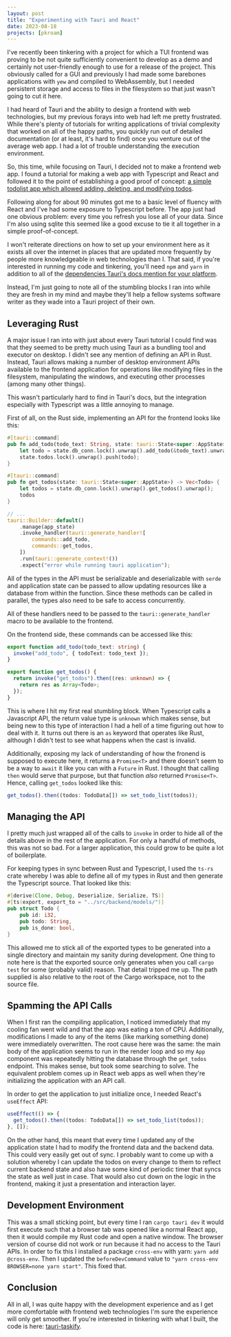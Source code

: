 ```yaml
---
layout: post
title: "Experimenting with Tauri and React"
date: 2023-08-18
projects: [pkroam]
---
```


I've recently been tinkering with a project for which a TUI frontend was proving
to be not quite sufficiently convenient to develop as a demo and certainly not
user-friendly enough to use for a release of the project. This obviously called
for a GUI and previously I had made some barebones applications with `yew` and
compiled to WebAssembly, but I needed persistent storage and access to files in
the filesystem so that just wasn't going to cut it here.

I had heard of Tauri and the ability to design a frontend with web technologies,
but my previous forays into web had left me pretty frustrated. While there's
plenty of tutorials for writing applications of trivial complexity that worked
on all of the happy paths, you quickly run out of detailed documentation (or
at least, it's hard to find) once you venture out of the average web app. I had
a lot of trouble understanding the execution environment.

So, this time, while focusing on Tauri, I decided not to make a frontend web app.
I found a tutorial for making a web app with Typescript and React and followed it
to the point of establishing a good proof of concept: 
[a simple todolist app which allowed adding, deleting, and modifying todos](https://www.youtube.com/watch?v=knqz3_rPcKk).

Following along for about 90 minutes got me to a basic level of fluency with React
and I've had some exposure to Typescript before. The app just had one obvious 
problem: every time you refresh you lose all of your data. Since I'm also using
sqlite this seemed like a good excuse to tie it all together in a simple 
proof-of-concept.

I won't reiterate directions on how to set up your environment here as it exists
all over the internet in places that are updated more frequently by people more
knowledgeable in web technologies than I. That said, if you're interested in
running my code and tinkering, you'll need `npm` and `yarn` in addition to
all of the [dependencies Tauri's docs mention for your platform](https://tauri.app/v1/guides/getting-started/prerequisites/).

Instead, I'm just going to note all of the stumbling blocks I ran into while
they are fresh in my mind and maybe they'll help a fellow systems software
writer as they wade into a Tauri project of their own.

## Leveraging Rust
A major issue I ran into with just about every Tauri tutorial I could find was
that they seemed to be pretty much using Tauri as a bundling tool and executor
on desktop. I didn't see any mention of defining an API in Rust. Instead, Tauri
allows making a number of desktop environment APIs available to the frontend
application for operations like modifying files in the filesystem, manipulating
the windows, and executing other processes (among many other things).

This wasn't particularly hard to find in Tauri's docs, but the integration
especially with Typescript was a little annoying to manage.

First of all, on the Rust side, implementing an API for the frontend looks
like this:
```rust
#[tauri::command]
pub fn add_todo(todo_text: String, state: tauri::State<super::AppState>) {
    let todo = state.db_conn.lock().unwrap().add_todo(&todo_text).unwrap();
    state.todos.lock().unwrap().push(todo);
}

#[tauri::command]
pub fn get_todos(state: tauri::State<super::AppState>) -> Vec<Todo> {
    let todos = state.db_conn.lock().unwrap().get_todos().unwrap();
    todos
}

// ...
tauri::Builder::default()
    .manage(app_state)
    .invoke_handler(tauri::generate_handler![
        commands::add_todo,
        commands::get_todos,
    ])
    .run(tauri::generate_context!())
    .expect("error while running tauri application");
```

All of the types in the API must be serializable and deserializable with `serde`
and application state can be passed to allow updating resources like a database
from within the function. Since these methods can be called in parallel, the 
types also need to be safe to access concurrently.

All of these handlers need to be passed to the `tauri::generate_handler` macro
to be available to the frontend.

On the frontend side, these commands can be accessed like this:

```typescript
export function add_todo(todo_text: string) {
  invoke("add_todo", { todoText: todo_text });
}

export function get_todos() {
  return invoke("get_todos").then((res: unknown) => {
    return res as Array<Todo>;
  });
}
```

This is where I hit my first real stumbling block. When Typescript calls a Javascript
API, the return value type is `unknown` which makes sense, but being new to this type
of interaction I had a hell of a time figuring out how to deal with it. It turns out
there is an `as` keyword that operates like Rust, although I didn't test to see what
happens when the cast is invalid.

Additionally, exposing my lack of understanding of how the fronend is supposed to execute
here, it returns a `Promise<T>` and there doesn't seem to be a way to `await` it like you
can with a `Future` in Rust. I thought that calling `then` would serve that purpose, but
that function *also* returned `Promise<T>`. Hence, calling `get_todos` looked like this:

```typescript
get_todos().then((todos: TodoData[]) => set_todo_list(todos));
```

## Managing the API
I pretty much just wrapped all of the calls to `invoke` in order to hide all of the details
above in the rest of the application. For only a handful of methods, this was not so bad.
For a larger application, this could grow to be quite a lot of boilerplate.

For keeping types in sync between Rust and Typescript, I used the `ts-rs` crate whereby I
was able to define all of my types in Rust and then generate the Typescript source. That
looked like this:
```rust
#[derive(Clone, Debug, Deserialize, Serialize, TS)]
#[ts(export, export_to = "../src/backend/models/")]
pub struct Todo {
    pub id: i32,
    pub todo: String,
    pub is_done: bool,
}
```

This allowed me to stick all of the exported types to be generated into a single
directory and maintain my sanity during development. One thing to note here is that
the exported source only generates when you call `cargo test` for some (probably
valid) reason. That detail tripped me up. The path supplied is also relative to the
root of the Cargo workspace, not to the source file.

## Spamming the API Calls
When I first ran the compiling application, I noticed immediately that my cooling fan
went wild and that the app was eating a ton of CPU. Additionally, modifications I
made to any of the items (like marking something done) were immediately overwritten.
The root cause here was the same: the main body of the application seems to run in
the render loop and so my `App` component was repeatedly hitting the database through
the `get_todos` endpoint. This makes sense, but took some searching to solve. The
equivalent problem comes up in React web apps as well when they're initializing
the application with an API call.

In order to get the application to just initialize once, I needed React's `useEffect`
API:
```typescript
useEffect(() => {
  get_todos().then((todos: TodoData[]) => set_todo_list(todos));
}, []);
```

On the other hand, this meant that every time I updated any of the application state
I had to modify the frontend data and the backend data. This could very easily
get out of sync. I probably want to come up with a solution whereby I can update the
todos on every change to them to reflect current backend state and also have some
kind of periodic timer that syncs the state as well just in case. That would also cut
down on the logic in the frontend, making it just a presentation and interaction layer.

## Development Environment
This was a small sticking point, but every time I ran `cargo tauri dev` it would first
execute such that a browser tab was opened like a normal React app, then it would
compile my Rust code and open a native window. The browser version of course did not
work or run because it had no access to the Tauri APIs. In order to fix this I installed
a package `cross-env` with yarn: `yarn add @cross-env`. Then I updated the 
`beforeDevCommand` value to `"yarn cross-env BROWSER=none yarn start"`. This fixed that.

## Conclusion
All in all, I was quite happy with the development experience and as I get more
comfortable with frontend web technologies I'm sure the experience will only get
smoother. If you're interested in tinkering with what I built, the code is here:
[tauri-taskify](https://github.com/ssnover/tauri-taskify).